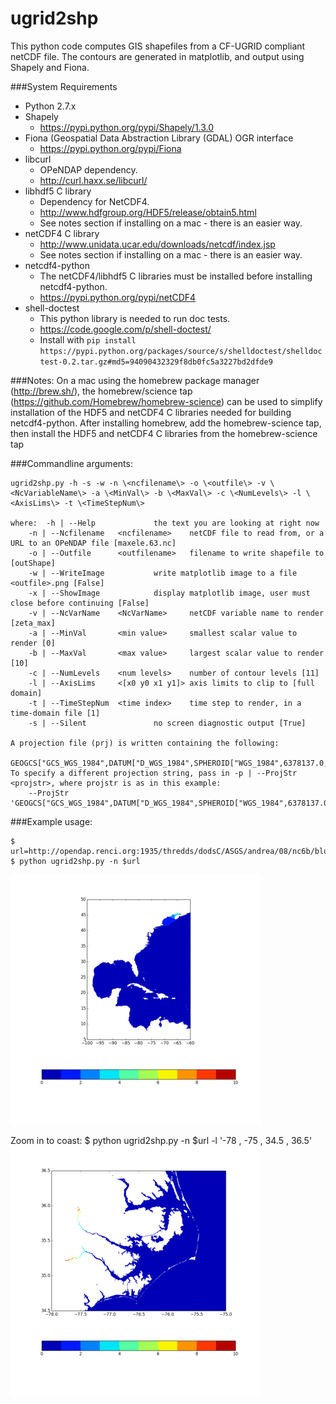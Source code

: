 ugrid2shp
===============================

This python code computes GIS shapefiles from a CF-UGRID compliant netCDF file.  The contours are generated in matplotlib, and output using Shapely and Fiona.

###System Requirements
- Python 2.7.x
- Shapely 
    - https://pypi.python.org/pypi/Shapely/1.3.0
- Fiona (Geospatial Data Abstraction Library (GDAL) OGR interface
    - https://pypi.python.org/pypi/Fiona
- libcurl 
    - OPeNDAP dependency. 
    - http://curl.haxx.se/libcurl/
- libhdf5 C library 
    - Dependency for NetCDF4.
    - http://www.hdfgroup.org/HDF5/release/obtain5.html
    - See notes section if installing on a mac - there is an easier way.
- netCDF4 C library 
    - http://www.unidata.ucar.edu/downloads/netcdf/index.jsp
    - See notes section if installing on a mac - there is an easier way.
- netcdf4-python 
    - The netCDF4/libhdf5 C libraries must be installed before installing netcdf4-python.
    - https://pypi.python.org/pypi/netCDF4
- shell-doctest 
    - This python library is needed to run doc tests.
    - https://code.google.com/p/shell-doctest/
    - Install with `pip install https://pypi.python.org/packages/source/s/shelldoctest/shelldoctest-0.2.tar.gz#md5=94090432329f8db0fc5a3227bd2dfde9`

###Notes: 
On a mac using the homebrew package manager (http://brew.sh/), the homebrew/science tap (https://github.com/Homebrew/homebrew-science) can be used to simplify installation of the HDF5 and netCDF4 C libraries needed for building netcdf4-python. 
After installing homebrew, add the homebrew-science tap, then install the HDF5 and netCDF4 C libraries from the homebrew-science tap

###Commandline arguments:

	ugrid2shp.py -h -s -w -n \<ncfilename\> -o \<outfile\> -v \<NcVariableName\> -a \<MinVal\> -b \<MaxVal\> -c \<NumLevels\> -l \<AxisLims\> -t \<TimeStepNum\>
		
	where:	-h | --Help				the text you are looking at right now
		-n | --Ncfilename	<ncfilename> 	netCDF file to read from, or a URL to an OPeNDAP file [maxele.63.nc]
		-o | --Outfile		<outfilename> 	filename to write shapefile to [outShape]
		-w | --WriteImage			write matplotlib image to a file <outfile>.png [False]
		-x | --ShowImage			display matplotlib image, user must close before continuing [False]
		-v | --NcVarName	<NcVarName> 	netCDF variable name to render [zeta_max]
		-a | --MinVal		<min value> 	smallest scalar value to render [0]
		-b | --MaxVal		<max value> 	largest scalar value to render [10]
		-c | --NumLevels	<num levels> 	number of contour levels [11]
		-l | --AxisLims		<[x0 y0 x1 y1]> axis limits to clip to [full domain]
		-t | --TimeStepNum	<time index> 	time step to render, in a time-domain file [1]
		-s | --Silent				no screen diagnostic output [True]
 
	A projection file (prj) is written containing the following:
		GEOGCS["GCS_WGS_1984",DATUM["D_WGS_1984",SPHEROID["WGS_1984",6378137.0,298.257223563]],PRIMEM["Greenwich",0.0],UNIT["Degree",0.0174532925199433]]
	To specify a different projection string, pass in -p | --ProjStr <projstr>, where projstr is as in this example:
		--ProjStr 'GEOGCS["GCS_WGS_1984",DATUM["D_WGS_1984",SPHEROID["WGS_1984",6378137.0,298.257223563]],PRIMEM["Greenwich",0.0],UNIT["Degree",0.0174532925199433]]' 
 
###Example usage:

    $ url=http://opendap.renci.org:1935/thredds/dodsC/ASGS/andrea/08/nc6b/blueridge.renci.org/fivemem/nhcConsensus/maxele.63.nc
    $ python ugrid2shp.py -n $url 
![](test1.png)

Zoom in to coast:
    $ python ugrid2shp.py -n $url -l '-78 , -75 , 34.5 , 36.5'
![](test2.png)



